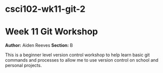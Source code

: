 # csci102-wk11-git-2
# Week 11 Git Workshop
**Author:** Aiden Reeves
**Section:** B

This is a beginner level version control workshop to help learn basic git commands and processes to allow me to use version control on school and personal projects.